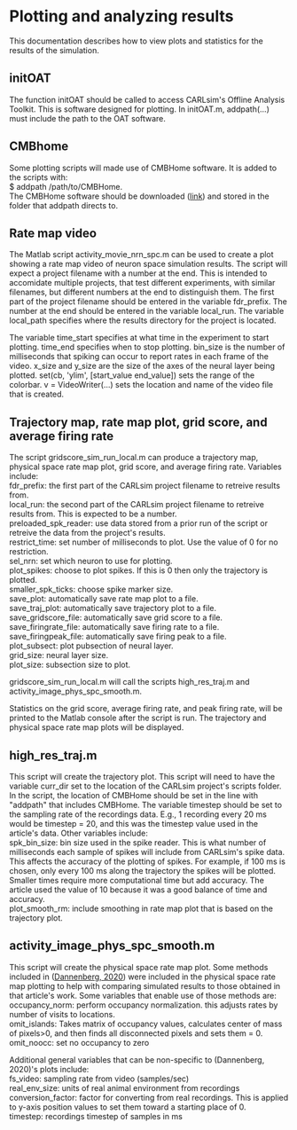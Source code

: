 Plotting and analyzing results
==============================

This documentation describes how to view plots and statistics for the results of the simulation.

## initOAT

The function initOAT should be called to access CARLsim's Offline Analysis Toolkit. This is software designed for plotting. In initOAT.m, addpath(...) must include the path to the OAT software.

## CMBhome

Some plotting scripts will made use of CMBHome software. It is added to the scripts with:
<br>$ addpath /path/to/CMBHome. 
<br>The CMBHome software should be downloaded ([link](https://github.com/hasselmonians/CMBHOME)) and stored in the folder that addpath directs to.

## Rate map video

The Matlab script activity_movie_nrn_spc.m can be used to create a plot showing a rate map video of neuron space simulation results. The script will expect a project filename with a number at the end. This is intended to accomidate multiple projects, that test different experiments, with similar filenames, but different numbers at the end to distinguish them. The first part of the project filename should be entered in the variable fdr_prefix. The number at the end should be entered in the variable local_run. The variable local_path specifies where the results directory for the project is located.

The variable time_start specifies at what time in the experiment to start plotting. time_end specifies when to stop plotting. bin_size is the number of milliseconds that spiking can occur to report rates in each frame of the video. x_size and y_size are the size of the axes of the neural layer being plotted. set(cb, 'ylim', \[start_value end_value\]) sets the range of the colorbar. v = VideoWriter(...) sets the location and name of the video file that is created.

## Trajectory map, rate map plot, grid score, and average firing rate

The script gridscore_sim_run_local.m can produce a trajectory map, physical space rate map plot, grid score, and average firing rate. Variables include:
<br>fdr_prefix: the first part of the CARLsim project filename to retreive results from.
<br>local_run: the second part of the CARLsim project filename to retreive results from. This is expected to be a number.
<br>preloaded_spk_reader: use data stored from a prior run of the script or retreive the data from the project's results.
<br>restrict_time: set number of milliseconds to plot. Use the value of 0 for no restriction.
<br>sel_nrn: set which neuron to use for plotting.
<br>plot_spikes: choose to plot spikes. If this is 0 then only the trajectory is plotted.
<br>smaller_spk_ticks: choose spike marker size.
<br>save_plot: automatically save rate map plot to a file.
<br>save_traj_plot: automatically save trajectory plot to a file.
<br>save_gridscore_file: automatically save grid score to a file.
<br>save_firingrate_file: automatically save firing rate to a file.
<br>save_firingpeak_file: automatically save firing peak to a file.
<br>plot_subsect: plot pubsection of neural layer.
<br>grid_size: neural layer size.
<br>plot_size: subsection size to plot.

gridscore_sim_run_local.m will call the scripts high_res_traj.m and activity_image_phys_spc_smooth.m.

Statistics on the grid score, average firing rate, and peak firing rate, will be printed to the Matlab console after the script is run. The trajectory and physical space rate map plots will be displayed.

## high_res_traj.m

This script will create the trajectory plot. This script will need to have the variable curr_dir set to the location of the CARLsim project's scripts folder. In the script, the location of CMBHome should be set in the line with "addpath" that includes CMBHome. The variable timestep should be set to the sampling rate of the recordings data. E.g., 1 recording every 20 ms would be timestep = 20, and this was the timestep value used in the article's data. Other variables include:
<br>spk_bin_size: bin size used in the spike reader. This is what number of milliseconds each sample of spikes will include from CARLsim's spike data. This affects the accuracy of the plotting of spikes. For example, if 100 ms is chosen, only every 100 ms along the trajectory the spikes will be plotted. Smaller times require more computational time but add accuracy. The article used the value of 10 because it was a good balance of time and accuracy.
<br>plot_smooth_rm: include smoothing in rate map plot that is based on the trajectory plot.

## activity_image_phys_spc_smooth.m

This script will create the physical space rate map plot. Some methods included in ([Dannenberg, 2020](https://elifesciences.org/articles/62500)) were included in the physical space rate map plotting to help with comparing simulated results to those obtained in that article's work. Some variables that enable use of those methods are:
<br>occupancy_norm: perform occupancy normalization. this adjusts rates by number of visits to locations.
<br>omit_islands: Takes matrix of occupancy values, calculates center of mass of pixels>0,
and then finds all disconnected pixels and sets them = 0.
<br>omit_noocc: set no occupancy to zero

Additional general variables that can be non-specific to (Dannenberg, 2020)'s plots include:
<br>fs_video: sampling rate from video (samples/sec)
<br>real_env_size: units of real animal environment from recordings
<br>conversion_factor: factor for converting from real recordings. This is applied to y-axis position values to set them toward a starting place of 0.
<br>timestep: recordings timestep of samples in ms